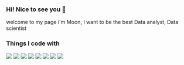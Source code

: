 ### Hi! Nice to see you 👋

welcome to my page
i'm Moon, I want to be the best Data analyst, Data scientist

<!--
**moongiseong/moongiseong** is a ✨ _special_ ✨ repository because its `README.md` (this file) appears on your GitHub profile.

Here are some ideas to get you started:

- 🔭 I’m currently working on ...
- 🌱 I’m currently learning ...
- 👯 I’m looking to collaborate on ...
- 🤔 I’m looking for help with ...
- 💬 Ask me about ...
- 📫 How to reach me: ...
- 😄 Pronouns: ...
- ⚡ Fun fact: ...
-->
### Things I code with
<img src="https://img.shields.io/badge/ChatGPT-red?style=for-the-badge&logo=&logoColor=F37626"> <img src="https://img.shields.io/badge/python-green?style=for-the-badge&logo=python&logoColor=3776AB">
<img src="https://img.shields.io/badge/jupyter-1E5397?style=for-the-badge&logo=jupyter&logoColor=F37626"> <img src="https://img.shields.io/badge/tableau-F7DF1E?style=for-the-badge&logo=tableau&logoColor=E97627"> 
<img src="https://img.shields.io/badge/selenium-007396?style=for-the-badge&logo=selenium&logoColor=21B352"> <img src="https://img.shields.io/badge/scikitlearn-purple?style=for-the-badge&logo=scikitlearn&logoColor=FFB3C7"> 
<img src="https://img.shields.io/badge/pandas-orande?style=for-the-badge&logo=pandas&logoColor=150458"> <img src="https://img.shields.io/badge/numpy-FFB3C7?style=for-the-badge&logo=numpy&logoColor=013243">
